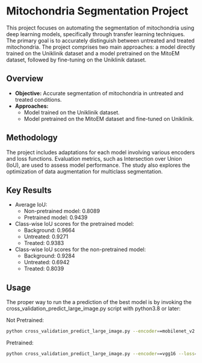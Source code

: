 # Mitochondria Segmentation Project

This project focuses on automating the segmentation of mitochondria using deep learning models, specifically through transfer learning techniques. The primary goal is to accurately distinguish between untreated and treated mitochondria. The project comprises two main approaches: a model directly trained on the Uniklinik dataset and a model pretrained on the MitoEM dataset, followed by fine-tuning on the Uniklinik dataset.

## Overview

- **Objective:** Accurate segmentation of mitochondria in untreated and treated conditions.
- **Approaches:**
  - Model trained on the Uniklinik dataset.
  - Model pretrained on the MitoEM dataset and fine-tuned on Uniklinik.

## Methodology

The project includes adaptations for each model involving various encoders and loss functions. Evaluation metrics, such as Intersection over Union (IoU), are used to assess model performance. The study also explores the optimization of data augmentation for multiclass segmentation.

## Key Results

- Average IoU:
  - Non-pretrained model: 0.8089
  - Pretrained model: 0.9439
- Class-wise IoU scores for the pretrained model:
  - Background: 0.9664
  - Untreated: 0.9271
  - Treated: 0.9383
- Class-wise IoU scores for the non-pretrained model:
  - Background: 0.9284
  - Untreated: 0.6942
  - Treated: 0.8039

## Usage

The proper way to run the a prediction of the best model is by invoking the cross_validation_predict_large_image.py script with python3.8 or later:

Not Pretrained:
```bash
python cross_validation_predict_large_image.py --encoder==mobilenet_v2 --loss==DiceLoss
```
Pretrained:
```bash
python cross_validation_predict_large_image.py --encoder==vgg16 --loss==DiceFocalLoss
```
